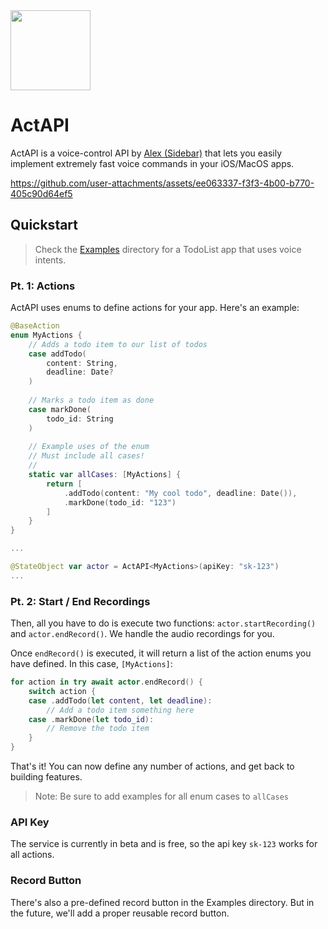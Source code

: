 
<img src="https://github.com/user-attachments/assets/10d9c13e-89a0-4b79-ba11-f07b1ea5fa69" width=128>

# ActAPI

ActAPI is a voice-control API by [Alex (Sidebar)](https://alexcodes.app) that lets you easily implement extremely fast voice commands in your iOS/MacOS apps.

https://github.com/user-attachments/assets/ee063337-f3f3-4b00-b770-405c90d64ef5


## Quickstart

> Check the [Examples](./Examples/) directory for a TodoList app that uses voice intents.

### Pt. 1: Actions

ActAPI uses enums to define actions for your app. Here's an example:

```swift
@BaseAction
enum MyActions {
    // Adds a todo item to our list of todos
    case addTodo(
        content: String,
        deadline: Date?
    )
    
    // Marks a todo item as done
    case markDone(
        todo_id: String
    )
    
    // Example uses of the enum
    // Must include all cases!
    //
    static var allCases: [MyActions] {
        return [
            .addTodo(content: "My cool todo", deadline: Date()),
            .markDone(todo_id: "123")
        ]
    }
}

...

@StateObject var actor = ActAPI<MyActions>(apiKey: "sk-123")
...
```

### Pt. 2: Start / End Recordings

Then, all you have to do is execute two functions: `actor.startRecording()` and `actor.endRecord()`. We handle the audio recordings for you.

Once `endRecord()` is executed, it will return a list of the action enums you have defined. In this case, `[MyActions]`:

```swift
for action in try await actor.endRecord() {
    switch action {
    case .addTodo(let content, let deadline):
        // Add a todo item something here
    case .markDone(let todo_id):
        // Remove the todo item
    }
}
```

That's it! You can now define any number of actions, and get back to building features.


> Note: Be sure to add examples for all enum cases to `allCases`


### API Key

The service is currently in beta and is free, so the api key `sk-123` works for all actions.

### Record Button

There's also a pre-defined record button in the Examples directory. But in the future, we'll add a proper reusable record button.





